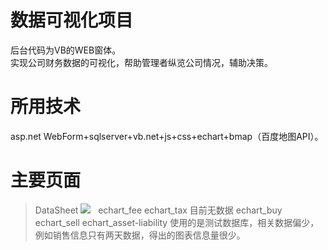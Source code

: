 # 数据可视化项目
后台代码为VB的WEB窗体。 <br>
实现公司财务数据的可视化，帮助管理者纵览公司情况，辅助决策。<br>
# 所用技术
asp.net WebForm+sqlserver+vb.net+js+css+echart+bmap（百度地图API）。
# 主要页面
>DataSheet
![](https://github.com/JiJiFlyer/MyStella/截图示例/账龄表示例.jpg)  
>echart_fee 
>echart_tax 目前无数据
>echart_buy
>echart_sell
>echart_asset-liability
使用的是测试数据库，相关数据偏少，例如销售信息只有两天数据，得出的图表信息量很少。
